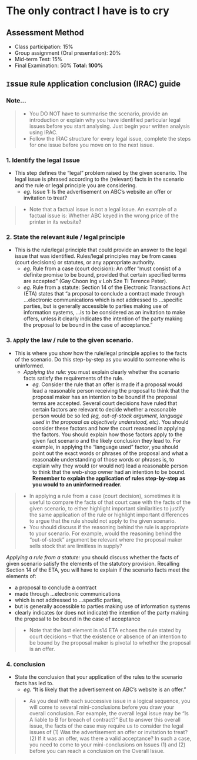 # The only contract I have is to cry

## Assessment Method

* Class participation: 15%
* Group assignment (Oral presentation): 20%
* Mid-term Test: 15%
* Final Examination: 50%
**Total: 100%**

## `I`ssue `R`ule `A`pplication `C`onclusion (IRAC) guide 

### Note...

> * You DO NOT have to summarise the scenario, provide an introduction or explain why you have identified particular legal issues before you start analysing. Just begin your written analysis using IRAC.
> * Follow the IRAC structure for every legal issue, complete the steps for one issue before you move on to the next issue.

### 1. Identify the legal `I`ssue
* This step defines the “legal” problem raised by the given scenario. The legal issue is phrased according to the (relevant) facts in the scenario and the rule or legal principle you are considering.
    * *eg.* Issue 1: Is the advertisement on ABC’s website an offer or invitation to treat?

> * Note that a factual issue is not a legal issue. An example of a factual issue is: Whether ABC keyed in the wrong price of the printer in its website?

### 2. State the relevant `R`ule / legal principle
* This is the rule/legal principle that could provide an answer to the legal issue that was identified. Rules/legal principles may be from cases (court decisions) or statutes, or any appropriate authority.
    * *eg.* Rule from a case (court decision): An offer “must consist of a definite promise to be bound, provided that certain specified terms are accepted” (Gay Choon Ing v Loh Sze Ti Terence Peter).
    * *eg.* Rule from a statute: Section 14 of the Electronic Transactions Act (ETA) states that “a proposal to conclude a contract made through ...electronic communications which is not addressed to ...specific parties, but is generally accessible to parties making use of information systems, ...is to be considered as an invitation to make offers, unless it clearly indicates the intention of the party making the proposal to be bound in the case of acceptance.”

### 3. `A`pply the law / rule to the given scenario.
* This is where you show how the rule/legal principle applies to the facts of the scenario. Do this step-by-step as you would to someone who is uninformed.
    * *Applying the rule:* you must explain clearly whether the scenario facts satisfy the requirements of the rule. 
        * *eg.* Consider the rule that an offer is made if a proposal would lead a reasonable person receiving the proposal to think that the proposal maker has an intention to be bound if the proposal terms are accepted. Several court decisions have ruled that certain factors are relevant to decide whether a reasonable person would be so led *(eg, out-of-stock argument, language used in the proposal as objectively understood, etc)*. You should consider these factors and how the court reasoned in applying the factors. You should explain how those factors apply to the given fact scenario and the likely conclusion they lead to. For example, in applying the “language used” factor, you should point out the exact words or phrases of the proposal and what a reasonable understanding of those words or phrases is, to explain why they would (or would not) lead a reasonable person to think that the web-shop owner had an intention to be bound. **Remember to explain the application of rules step-by-step as you would to an uninformed reader.**
> * In applying a rule from a case (court decision), sometimes it is useful to compare the facts of that court case with the facts of the given scenario, to either highlight important similarities to justify the same application of the rule or highlight important differences to argue that the rule should not apply to the given scenario.
> * You should discuss if the reasoning behind the rule is appropriate to your scenario. For example, would the reasoning behind the “out-of-stock” argument be relevant where the proposal maker sells stock that are limitless in supply?

*Applying a rule from a statute:* you should discuss whether the facts of given scenario satisfy the elements of the statutory provision. Recalling Section 14 of the ETA, you will have to explain if the scenario facts meet the elements of:  
* a proposal to conclude a contract  
* made through ...electronic communications  
* which is not addressed to ...specific parties,  
* but is generally accessible to parties making use of information systems  
* clearly indicates (or does not indicate) the intention of the party making the proposal to be bound in the case of acceptance  
> * Note that the last element in s14 ETA echoes the rule stated by court decisions – that the existence or absence of an intention to be bound by the proposal maker is pivotal to whether the proposal is an offer.

### 4. `C`onclusion

* State the conclusion that your application of the rules to the scenario facts has led to.
    * *eg.* “It is likely that the advertisement on ABC’s website is an offer.”

> * As you deal with each successive issue in a logical sequence, you will come to several mini-conclusions before you draw your overall conclusion. For example, the overall legal issue may be “Is A liable to B for breach of contract?” But to answer this overall issue, the facts of the case may require us to consider the legal issues of (1) Was the advertisement an offer or invitation to treat? (2) If it was an offer, was there a valid acceptance? In such a case, you need to come to your mini-conclusions on Issues (1) and (2) before you can reach a conclusion on the Overall Issue.
